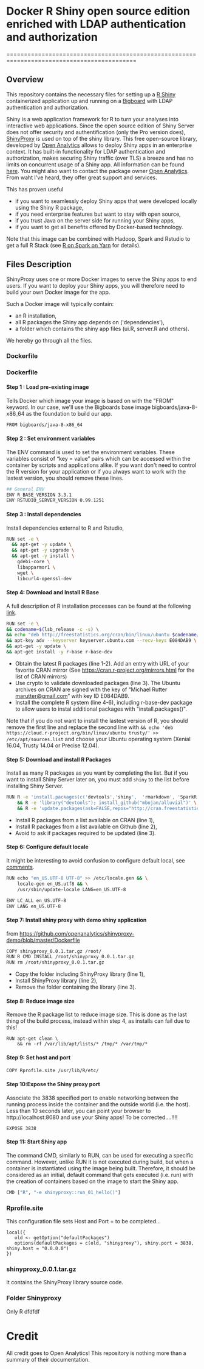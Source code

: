 # Docker R Shiny open source edition enriched with LDAP authentication and authorization
===========================================================================================

## Overview 

This repository contains the necessary files for setting up a  [R Shiny](http://shiny.rstudio.com/) containerized application up and running on a [Bigboard](www.bigboards.io) with LDAP authentication and authorization. 

Shiny is a web application framework for R to turn your analyses into interactive web applications. Since the open source edition of Shiny Server does not offer security and authentification (only the Pro version does), [ShinyProxy](http://www.shinyproxy.io/) is used on top of the shiny library. This free open-source library, developed by [Open Analytics](https://www.openanalytics.eu/) allows to deploy Shiny apps in an enterprise context. It has built-in functionality for LDAP authentication and authorization, makes securing Shiny traffic (over TLS) a breeze and has no limits on concurrent usage of a Shiny app. All information can be found [here](http://www.shinyproxy.io/). You might also want to contact the package owner [Open Analytics](https://www.openanalytics.eu/). From waht I've heard, they offer great support and services.

This has proven useful 
* if you want to seamlessly deploy Shiny apps that were developed locally using the Shiny R package,
* if you need enterprise features but want to stay with open source,
* if you trust Java on the server side for running your Shiny apps,
* if you want to get all benefits offered by Docker-based technology.


Note that this image can be combined with Hadoop, Spark and Rstudio to get a full R Stack (see [R on Spark on Yarn](http://hive.bigboards.io/#/library/stack/google-oauth2-113490423275171641798/cm-r-stack) for details).  


## Files Description 
ShinyProxy uses one or more Docker images to serve the Shiny apps to end users. If you want to deploy your Shiny apps, you will therefore need to build your own Docker image for the app.

Such a Docker image will typically contain:
* an R installation,
* all R packages the Shiny app depends on ('dependencies'),
* a folder which contains the shiny app files  (ui.R, server.R and others).

We hereby go through all the files. 

### Dockerfile

### Dockerfile

#### Step 1 : Load pre-existing image
Tells Docker which image your image is based on with the "FROM" keyword. In our case, we'll use the Bigboards base image bigboards/java-8-x86_64 as the foundation to build our app. 

```sh
FROM bigboards/java-8-x86_64
```


#### Step 2 : Set environment variables
The ENV command is used to set the environment variables. These variables consist of “key = value” pairs which can be accessed within the container by scripts and applications alike. If you want don't need to control the R version for your application or if you always want to work with the lastest version, you should remove these lines. 

```sh
## General ENV
ENV R_BASE_VERSION 3.3.1
ENV RSTUDIO_SERVER_VERSION 0.99.1251
```

#### Step 3 : Install dependencies
Install dependencies external to R and Rstudio,
```sh
RUN set -e \
  && apt-get -y update \
  && apt-get -y upgrade \
  && apt-get -y install \
  	gdebi-core \ 
    libapparmor1 \
    wget \
    libcurl4-openssl-dev 
```

#### Step 4: Download and Install R Base
A full description of R installation processes can be found at the following [link](https://cran.rstudio.com/bin/linux/ubuntu/README.html). 

```sh   
RUN set -e \
&& codename=$(lsb_release -c -s) \	
&& echo "deb http://freestatistics.org/cran/bin/linux/ubuntu $codename/" | tee -a /etc/apt/sources.list > /dev/null \
&& apt-key adv --keyserver keyserver.ubuntu.com --recv-keys E084DAB9 \
&& apt-get -y update \
&& apt-get install -y r-base r-base-dev
```
*  Obtain the latest R packages (line 1-2). Add an entry with URL of your favorite CRAN mirror (See https://cran.r-project.org/mirrors.html for the list of CRAN mirrors) 
*  Use crypto to validate downloaded packages (line 3). The Ubuntu archives on CRAN are signed with the key of “Michael Rutter marutter@gmail.com” with key ID E084DAB9. 
*  Install the complete R system (line 4-6), including r-base-dev package to allow users to instal additional packages with "install.packages()".


Note that if you do not want to install the lastest version of R, you should remove the first line and replace the second line with `&& echo 'deb https://cloud.r-project.org/bin/linux/ubuntu trusty/' >> /etc/apt/sources.list`
and choose your Ubuntu operating system (Xenial 16.04, Trusty 14.04 or Precise 12.04). 



#### Step 5: Download and install R Packages 

Install as many R packages as you want by completing the list. But if you want to install Shiny Server later on, you must add `shiny` to the list before installing Shiny Server.

```sh
RUN R -e 'install.packages(c('devtools','shiny',  'rmarkdown', 'SparkR'), repos="http://cran.freestatistics.org/")' \
	&& R -e 'library("devtools"); install_github("mbojan/alluvial")' \
    && R -e 'update.packages(ask=FALSE,repos="http://cran.freestatistics.org/")'
```

* Install R packages from a list available on CRAN (line 1),
* Install R packages from a list available on Github (line 2),
* Avoid to ask if packages required to be updated (line 3).


#### Step 6: Configure default locale
It might be interesting to avoid confusion to configure default local, see [comments](https://github.com/rocker-org/rocker/issues/19).

```sh
RUN echo "en_US.UTF-8 UTF-8" >> /etc/locale.gen && \
	locale-gen en_US.utf8 && \
	/usr/sbin/update-locale LANG=en_US.UTF-8

ENV LC_ALL en_US.UTF-8
ENV LANG en_US.UTF-8
```

#### Step 7: Install shiny proxy with demo shiny application
from https://github.com/openanalytics/shinyproxy-demo/blob/master/Dockerfile 

```sh
COPY shinyproxy_0.0.1.tar.gz /root/
RUN R CMD INSTALL /root/shinyproxy_0.0.1.tar.gz
RUN rm /root/shinyproxy_0.0.1.tar.gz
```

* Copy the folder including ShinyProxy library (line 1),
* Install ShinyProxy library (line 2),
* Remove the folder containing the library (line 3).


#### Step 8: Reduce image size  
Remove the R package list to reduce image size. This is done as the last thing of the build process, instead within step 4,  as installs can fail due to this!

```
RUN apt-get clean \
	&& rm -rf /var/lib/apt/lists/* /tmp/* /var/tmp/*
```

#### Step 9: Set host and port
```sh
COPY Rprofile.site /usr/lib/R/etc/
```

#### Step 10:Expose the Shiny proxy port
Associate the 3838 specified port to enable networking between the running process inside the container and the outside world (i.e. the host). Less than 10 seconds later, you can point your browser to http://localhost:8080 and use your Shiny apps! To be corrected....!!!!
```
EXPOSE 3838
```

####  Step 11: Start Shiny app
The command CMD, similarly to RUN, can be used for executing a specific command. However, unlike RUN it is not executed during build, but when a container is instantiated using the image being built. Therefore, it should be considered as an initial, default command that gets executed (i.e. run) with the creation of containers based on the image to start the Shiny app.
```sh
CMD ["R", "-e shinyproxy::run_01_hello()"]
```


### Rprofile.site
This configuration file sets Host and Port + to be completed...
```
local({
   old <- getOption("defaultPackages")
   options(defaultPackages = c(old, "shinyproxy"), shiny.port = 3838, shiny.host = "0.0.0.0")
})
```

### shinyproxy_0.0.1.tar.gz
It contains the ShinyProxy library source code.

### Folder Shinyproxy
Only R dfdfdf


# Credit

All credit goes to Open Analytics! This repository is nothing more than a summary of their documentation.
